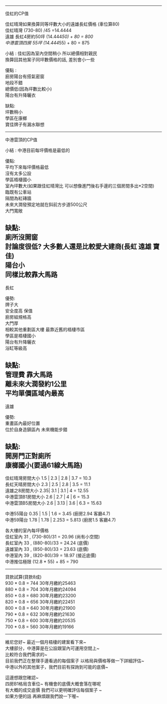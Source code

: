   
-----------------------------------------------------  
佳虹的CP值  
  
佳虹晴灣如果換算同等坪數大小的遠雄長虹價格 (車位算80)  
佳虹晴灣   (730-80) /45 =14.4444  
遠雄 長虹4房約50坪  (14.444*50) + 80 = 800  
中港雲頂四房 55坪   (14.444*55) + 80 = 875  
  
小結 : 佳虹因為室內空間稍小 所以總價相對親民  
換算回其他案子同坪數價格的話, 差別會小一些  
  
優點 :  
廚房陽台有搭氣密窗  
地段不錯  
總價低(因為坪數比較小)  
陽台有升降曬衣  
  
缺點:  
坪數稍小  
學區在康榔  
寶佳牌子有漏水聯想  
  
-----------------------------------------------------  
中港雲頂的CP值  
  
小結 : 中港目前每坪價格是最低的  
  
優點:  
平均下來每坪價格最低  
沒有太多公設  
學區梧棲國小  
室內坪數大(如果跟佳虹晴灣比  可以想像進門後右手邊的三個房間多出*2空間)  
臨既有公車站  
隔間為紅磚牆  
未來大潤發預定地就在斜前方步道500公尺  
大門寬敞  
  
缺點:  
廁所沒開窗  
討論度很低? 大多數人還是比較愛大建商(長虹 遠雄 寶佳)  
陽台小  
同樣比較靠大馬路  
--------------------------------------  
長虹  
  
優勢:  
牌子大  
安全度高 保值  
廚房組規格高  
大門厚  
相較其他重劃區大樓 最靠近舊的梧棲市區  
學區是梧棲國小  
陽台有升降曬衣  
浴缸等級高  
  
缺點:  
管理費 靠大馬路  
離未來大潤發約1公里   
平均單價區域內最高  
-------------------------------------------------------------------------------  
遠雄  
  
優勢:  
重畫區內最好位置  
位於自身造鎮區內 未來機能步錯  
  
  
缺點:  
開房門正對廁所  
康榔國小(要過61線大馬路)  
-------------------------------------------------  
  
佳虹晴灣房間大小	 	1.5 | 2.3  | 2.8   | 3.7    = 10.3  
長虹天晴房間大小 		2.3 | 2.5  | 2.8   | 3.5    = 11.1  
遠雄之8房間大小  		2.35| 3.1  | 3.1   | 4      = 12.55  
中港雲頂B1房間大小 		2.6 | 2.7  | 4     | 6      = 15.3  
中港雲頂B5房間大小 		2.6 | 3.13 | 3.6   | 6.3    = 15.63  
  
中港55陽台	0.35  | 1.5  | 1.6     = 3.45   (廚房2.94 客廳4.7)    
中港59陽台	1.78  | 1.78 | 2.253   = 5.813	(廚房1.5  客廳4.7)  
  
  
各大樓的室內每坪價格  
佳虹室內 31 , (730-80)/31 = 20.96  (尚有小空間)  
長虹室內 33 , (880-80)/33 = 24.24  (底價)  
遠雄室內 33 , (850-80)/33 = 23.63  (底價)  
中港室內 39 , (820-80)/39 = 18.97  (接近底價)  
中港推估極限 (12.8 * 55) + 85 = 790  
  
---------------------  
貸款試算(貸款8成)  
930 * 0.8 = 744 30年月繳約25463  
880 * 0.8 = 704 30年月繳約24094  
850 * 0.8 = 680 30年月繳約23200  
820 * 0.8 = 656 30年月繳約22451  
800 * 0.8 = 640 30年月繳約21900  
790 * 0.8 = 632 30年月繳約21630  
750 * 0.8 = 600 30年月繳約20535  
700 * 0.8 = 560 30年月繳約19166  
  
  
---------------------  
  
維尼您好~ 最近一個月梧棲的建案看下來~  
大樓部分，中港算是在公設跟室內可運用空間上~   
比較符合我們需求的~  
目前我們正在整理手邊看過的每個案子  以格局與價格等做一下詳細評估~  
中港以外的其他案子，我們目前有探詢到可能的底價~   
  
這邊想跟您確認~   
四房B1格局含車位~ 有機會的底價大概會落在哪呢  
有大概的成交底價 我們可以更明確評估每個案子 ~  
如果方便的話  再麻煩跟我們說一下喔~  
  